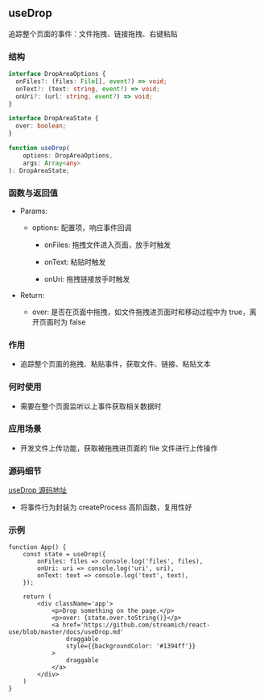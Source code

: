 ## useDrop

追踪整个页面的事件：文件拖拽、链接拖拽、右键粘贴

### 结构

```ts
interface DropAreaOptions {
  onFiles?: (files: File[], event?) => void;
  onText?: (text: string, event?) => void;
  onUri?: (url: string, event?) => void;
}

interface DropAreaState {
  over: boolean;
}

function useDrop(
    options: DropAreaOptions,
    args: Array<any>
): DropAreaState;
```

### 函数与返回值

- Params:

    - options: 配置项，响应事件回调

        - onFiles: 拖拽文件进入页面，放手时触发

        - onText: 粘贴时触发

        - onUri: 拖拽链接放手时触发

- Return:

    - over: 是否在页面中拖拽，如文件拖拽进页面时和移动过程中为 true，离开页面时为 false

### 作用

- 追踪整个页面的拖拽、粘贴事件，获取文件、链接、粘贴文本

### 何时使用

- 需要在整个页面监听以上事件获取相关数据时

### 应用场景

- 开发文件上传功能，获取被拖拽进页面的 file 文件进行上传操作

### 源码细节

[useDrop 源码地址](https://github.com/streamich/react-use/blob/master/src/useDrop.ts)

- 将事件行为封装为 createProcess 高阶函数，复用性好

### 示例

```tsx
function App() {
    const state = useDrop({
        onFiles: files => console.log('files', files),
        onUri: uri => console.log('uri', uri),
        onText: text => console.log('text', text),
    });

    return (
        <div className='app'>
            <p>Drop something on the page.</p>
            <p>over: {state.over.toString()}</p>
            <a href='https://github.com/streamich/react-use/blob/master/docs/useDrop.md' 
                draggable 
                style={{backgroundColor: '#1394ff'}}
            >
                draggable
            </a>
        </div>
    )
}
```
